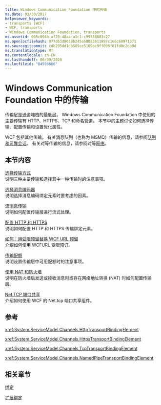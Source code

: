 ```yaml
---
title: Windows Communication Foundation 中的传输
ms.date: 03/30/2017
helpviewer_keywords:
- transports [WCF]
- WCF, transports
- Windows Communication Foundation, transports
ms.assetid: 005c894b-af70-48aa-a1c1-c99338083c27
ms.openlocfilehash: 077d63d8038b245a68083611897c1e6c68971071
ms.sourcegitcommit: cdb295dd1db589ce5169ac9ff096f01fd0c2da9d
ms.translationtype: MT
ms.contentlocale: zh-CN
ms.lasthandoff: 06/09/2020
ms.locfileid: "84598666"
---
```

# <a name="transports-in-windows-communication-foundation"></a>Windows Communication Foundation 中的传输
传输层是通道堆栈的最低层。 Windows Communication Foundation 中使用的主要传输有 HTTP、HTTPS、TCP 和命名管道。 本节中的主题讨论如何选择传输、配置传输和设置优化属性。  
  
 WCF 包括其他传输。 有关消息队列（也称为 MSMQ）传输的信息，请参阅[队列和可靠会话](queues-and-reliable-sessions.md)。 有关对等传输的信息，请参阅对等[网络](peer-to-peer-networking.md)。  
  
## <a name="in-this-section"></a>本节内容  
 [选择传输方式](choosing-a-transport.md)  
 说明三种主要传输和选择其中一种传输时的注意事项。  
  
 [选择消息编码器](choosing-a-message-encoder.md)  
 说明选择消息编码绑定元素时要考虑的因素。  
  
 [流消息传输](streaming-message-transfer.md)  
 说明如何配置传输层进行流式处理。  
  
 [配置 HTTP 和 HTTPS](configuring-http-and-https.md)  
 说明如何配置 HTTP 和 HTTPS 传输绑定元素。  
  
 [如何：用受限预留替换 WCF URL 预留](how-to-replace-the-wcf-url-reservation-with-a-restricted-reservation.md)  
 介绍如何使用 WCFURL 受限预订。  
  
 [传输配额](transport-quotas.md)  
 说明设置传输层中可用配额时的注意事项。  
  
 [使用 NAT 和防火墙](working-with-nats-and-firewalls.md)  
 说明在防火墙后发送或接收消息时或存在网络地址转换 (NAT) 时如何配置传输层。  
  
 [Net.TCP 端口共享](net-tcp-port-sharing.md)  
 介绍如何使用 WCF 的 Net.tcp 端口共享组件。  
  
## <a name="reference"></a>参考  
 <xref:System.ServiceModel.Channels.HttpTransportBindingElement>  
  
 <xref:System.ServiceModel.Channels.HttpsTransportBindingElement>  
  
 <xref:System.ServiceModel.Channels.TcpTransportBindingElement>  
  
 <xref:System.ServiceModel.Channels.NamedPipeTransportBindingElement>  
  
## <a name="related-sections"></a>相关章节  
 [绑定](bindings.md)  
  
 [扩展绑定](../extending/extending-bindings.md)
